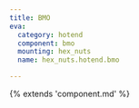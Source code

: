 ```yaml
---
title: BMO
eva:
  category: hotend
  component: bmo
  mounting: hex_nuts
  name: hex_nuts.hotend.bmo

---
```


{% extends 'component.md' %}